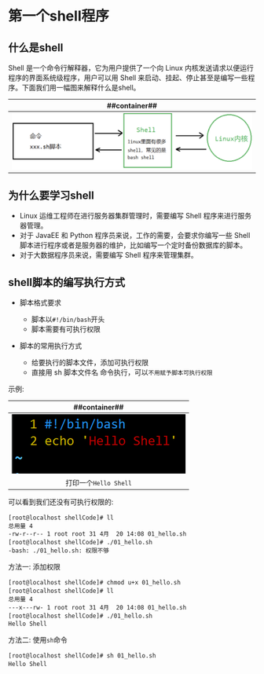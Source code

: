 # 第一个shell程序
## 什么是shell
Shell 是一个命令行解释器，它为用户提供了一个向 Linux 内核发送请求以便运行程序的界面系统级程序，用户可以用 Shell 来启动、挂起、停止甚至是编写一些程序。下面我们用一幅图来解释什么是shell。

| ##container## |
|:--:|
|![Clip_2024-04-20_14-03-23.png ##w600##](./Clip_2024-04-20_14-03-23.png)|

## 为什么要学习shell
- Linux 运维工程师在进行服务器集群管理时，需要编写 Shell 程序来进行服务器管理。
- 对于 JavaEE 和 Python 程序员来说，工作的需要，会要求你编写一些 Shell 脚本进行程序或者是服务器的维护，比如编写一个定时备份数据库的脚本。
- 对于大数据程序员来说，需要编写 Shell 程序来管理集群。

## shell脚本的编写执行方式
- 脚本格式要求
    - 脚本以`#!/bin/bash`开头
    - 脚本需要有可执行权限

- 脚本的常用执行方式
    - 给要执行的脚本文件，添加可执行权限
    - 直接用 sh 脚本文件名 命令执行，可以`不用赋予脚本可执行权限`

示例:

| ##container## |
|:--:|
|![Clip_2024-04-20_14-07-35.png ##w400##](./Clip_2024-04-20_14-07-35.png)|
|打印一个`Hello Shell`|

可以看到我们还没有可执行权限的:
```bash
[root@localhost shellCode]# ll
总用量 4
-rw-r--r-- 1 root root 31 4月  20 14:08 01_hello.sh
[root@localhost shellCode]# ./01_hello.sh
-bash: ./01_hello.sh: 权限不够
```

方法一: 添加权限
```bash
[root@localhost shellCode]# chmod u+x 01_hello.sh 
[root@localhost shellCode]# ll
总用量 4
---x---rw- 1 root root 31 4月  20 14:08 01_hello.sh
[root@localhost shellCode]# ./01_hello.sh 
Hello Shell
```

方法二: 使用`sh`命令

```bash
[root@localhost shellCode]# sh 01_hello.sh 
Hello Shell
```
